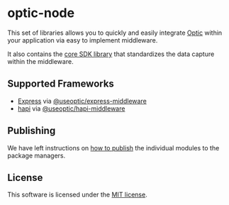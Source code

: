 # optic-node

This set of libraries allows you to quickly and easily integrate [Optic](https://useoptic.com) within your application via easy to implement middleware.

It also contains the [core SDK library](sdk#README) that standardizes the data capture within the middleware.

## Supported Frameworks
- [Express](https://expressjs.com/) via [@useoptic/express-middleware](frameworks/express)
- [hapi](https://hapi.dev/) via [@useoptic/hapi-middleware](frameworks/hapi)

## Publishing
We have left instructions on [how to publish](PUBLISHING) the individual modules to the package managers.

## License
This software is licensed under the [MIT license](LICENSE).